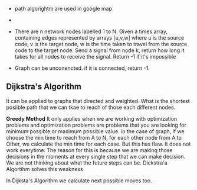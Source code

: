- path algorightm are used in google map
-
- There are n network nodes labelled 1 to N. Given a times array, containing edges represented by arrays [u,v,w] where u is the source code, v is the target node, w is the time taken to travel from the source code to the target node. Send a signal from node k, return how long it takes for all nodes to receive the signal. Return -1 if it's impossible

- Graph can be unconencted. if it is connected, return -1.

## Dijkstra's Algorithm

It can be applied to graphs that directed and weighted. What is the shortest posiible path that we can tkae to reach of those each different nodes.

**Greedy Method**
It only applies when we are working with optimization problems and optimization problems are problems that you are looking for minimum possible or maximum possible value. in the case of graph, if we choose the min time to reach from A to N, for each other node from A to Other, we calculate the min time for each case. But this has flaw. It does not work everytime. The reason for this is because we are making those decisions in the moments at every single step that we can make decision. We are not thinking about what the future steps can be. Dickstra'a Algortihm solves this weakness

In Dijksta's Algorithm we calculate next possible moves too.
